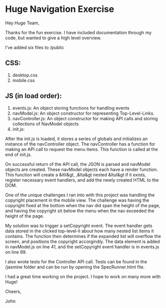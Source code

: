 # Huge Navigation Exercise

Hey Huge Team,

Thanks for the fun exercise. I have included documentation through my code, but wanted to give a high level overview. 

I've added six files to /public

## CSS:
  1. desktop.css
  2. mobile.css
  
## JS (in load order):
  1. events.js: An object storing functions for handling events
  2. navModel.js: An object constructor for representing Top-Level-Links.
  3. navController.js: An object constructor for making API calls and storing
     collections of NavModel objects
  4. init.js:

After the init.js is loaded, it stores a series of globals and initializes an instance of the navController object. The navController has a function for making an API call to request the menu items. This function is called at the end of init.js.

On successful return of the API call, the JSON is parsed and navModel objects are created. These navModel objects each have a render function. This function will create a &ltli&gt, ,&lta&gt nested &ltul&gt if it exists, register necessary event handlers, and add the newly created HTML to the DOM.

One of the unique challenges I ran into with this project was handling the copyright placement in the mobile view. The challenge was having the copyright fixed at the bottom when the nav did span the height of the page, and having the copyright sit below the menu when the nav exceeded the height of the page.

My solution was to trigger a setCopyright event. The event handler gets data stored in the clicked top-level-li about how many nested list items it contains. The function then determines if the expanded list will overflow the screen, and positions the copyright accorgindly. The data element is added in navModel.js on line 41, and the setCopyright event handler is in events.js on line 99.

I also wrote tests for the Controller API call. Tests can be found in the /jasmine folder and can be run by opening the SpecRunner.html file.

I had a great time working on the project. I hope to work on many more with Huge!

Cheers,

John

